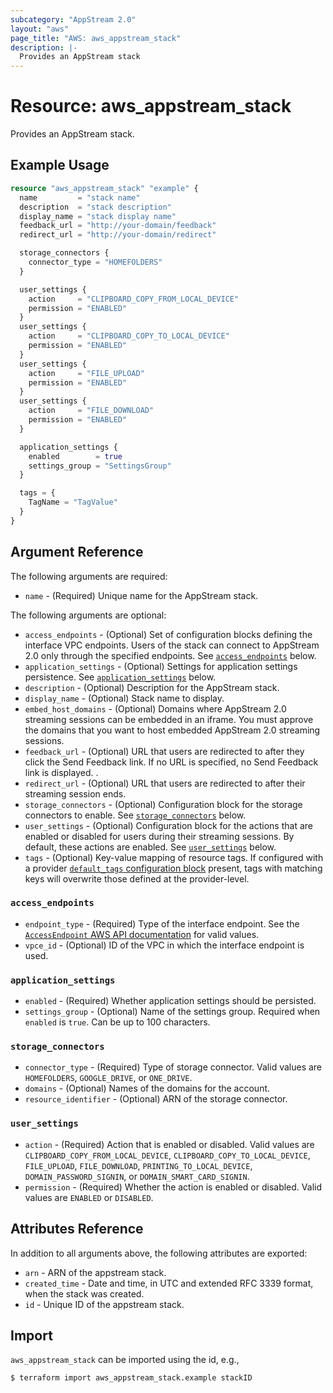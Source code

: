 ```yaml
---
subcategory: "AppStream 2.0"
layout: "aws"
page_title: "AWS: aws_appstream_stack"
description: |-
  Provides an AppStream stack
---
```


# Resource: aws_appstream_stack

Provides an AppStream stack.

## Example Usage

```terraform
resource "aws_appstream_stack" "example" {
  name         = "stack name"
  description  = "stack description"
  display_name = "stack display name"
  feedback_url = "http://your-domain/feedback"
  redirect_url = "http://your-domain/redirect"

  storage_connectors {
    connector_type = "HOMEFOLDERS"
  }

  user_settings {
    action     = "CLIPBOARD_COPY_FROM_LOCAL_DEVICE"
    permission = "ENABLED"
  }
  user_settings {
    action     = "CLIPBOARD_COPY_TO_LOCAL_DEVICE"
    permission = "ENABLED"
  }
  user_settings {
    action     = "FILE_UPLOAD"
    permission = "ENABLED"
  }
  user_settings {
    action     = "FILE_DOWNLOAD"
    permission = "ENABLED"
  }

  application_settings {
    enabled        = true
    settings_group = "SettingsGroup"
  }

  tags = {
    TagName = "TagValue"
  }
}
```

## Argument Reference

The following arguments are required:

* `name` - (Required) Unique name for the AppStream stack.

The following arguments are optional:

* `access_endpoints` - (Optional) Set of configuration blocks defining the interface VPC endpoints. Users of the stack can connect to AppStream 2.0 only through the specified endpoints.
  See [`access_endpoints`](#access_endpoints) below.
* `application_settings` - (Optional) Settings for application settings persistence.
  See [`application_settings`](#application_settings) below.
* `description` - (Optional) Description for the AppStream stack.
* `display_name` - (Optional) Stack name to display.
* `embed_host_domains` - (Optional) Domains where AppStream 2.0 streaming sessions can be embedded in an iframe. You must approve the domains that you want to host embedded AppStream 2.0 streaming sessions.
* `feedback_url` - (Optional) URL that users are redirected to after they click the Send Feedback link. If no URL is specified, no Send Feedback link is displayed. .
* `redirect_url` - (Optional) URL that users are redirected to after their streaming session ends.
* `storage_connectors` - (Optional) Configuration block for the storage connectors to enable.
  See [`storage_connectors`](#storage_connectors) below.
* `user_settings` - (Optional) Configuration block for the actions that are enabled or disabled for users during their streaming sessions. By default, these actions are enabled.
  See [`user_settings`](#user_settings) below.
* `tags` - (Optional) Key-value mapping of resource tags. If configured with a provider [`default_tags` configuration block](https://registry.terraform.io/providers/hashicorp/aws/latest/docs#default_tags-configuration-block) present, tags with matching keys will overwrite those defined at the provider-level.

### `access_endpoints`

* `endpoint_type` - (Required) Type of the interface endpoint.
  See the [`AccessEndpoint` AWS API documentation](https://docs.aws.amazon.com/appstream2/latest/APIReference/API_AccessEndpoint.html) for valid values.
* `vpce_id` - (Optional) ID of the VPC in which the interface endpoint is used.

### `application_settings`

* `enabled` - (Required) Whether application settings should be persisted.
* `settings_group` - (Optional) Name of the settings group.
  Required when `enabled` is `true`.
  Can be up to 100 characters.

### `storage_connectors`

* `connector_type` - (Required) Type of storage connector.
  Valid values are `HOMEFOLDERS`, `GOOGLE_DRIVE`, or `ONE_DRIVE`.
* `domains` - (Optional) Names of the domains for the account.
* `resource_identifier` - (Optional) ARN of the storage connector.

### `user_settings`

* `action` - (Required) Action that is enabled or disabled.
  Valid values are `CLIPBOARD_COPY_FROM_LOCAL_DEVICE`,  `CLIPBOARD_COPY_TO_LOCAL_DEVICE`, `FILE_UPLOAD`, `FILE_DOWNLOAD`, `PRINTING_TO_LOCAL_DEVICE`, `DOMAIN_PASSWORD_SIGNIN`, or `DOMAIN_SMART_CARD_SIGNIN`.
* `permission` - (Required) Whether the action is enabled or disabled.
  Valid values are `ENABLED` or `DISABLED`.

## Attributes Reference

In addition to all arguments above, the following attributes are exported:

* `arn` - ARN of the appstream stack.
* `created_time` - Date and time, in UTC and extended RFC 3339 format, when the stack was created.
* `id` - Unique ID of the appstream stack.

## Import

`aws_appstream_stack` can be imported using the id, e.g.,

```
$ terraform import aws_appstream_stack.example stackID
```

